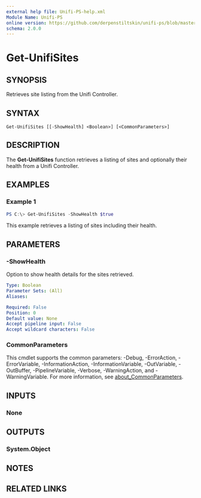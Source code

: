 ```yaml
---
external help file: Unifi-PS-help.xml
Module Name: Unifi-PS
online version: https://github.com/derpenstiltskin/unifi-ps/blob/master/docs/Get-UnifiSites.md
schema: 2.0.0
---
```


# Get-UnifiSites

## SYNOPSIS
Retrieves site listing from the Unifi Controller.

## SYNTAX

```
Get-UnifiSites [[-ShowHealth] <Boolean>] [<CommonParameters>]
```

## DESCRIPTION
The **Get-UnifiSites** function retrieves a listing of sites and optionally their health from a Unifi Controller.

## EXAMPLES

### Example 1
```powershell
PS C:\> Get-UnifiSites -ShowHealth $true
```

This example retrieves a listing of sites including their health.

## PARAMETERS

### -ShowHealth
Option to show health details for the sites retrieved.

```yaml
Type: Boolean
Parameter Sets: (All)
Aliases:

Required: False
Position: 0
Default value: None
Accept pipeline input: False
Accept wildcard characters: False
```

### CommonParameters
This cmdlet supports the common parameters: -Debug, -ErrorAction, -ErrorVariable, -InformationAction, -InformationVariable, -OutVariable, -OutBuffer, -PipelineVariable, -Verbose, -WarningAction, and -WarningVariable. For more information, see [about_CommonParameters](http://go.microsoft.com/fwlink/?LinkID=113216).

## INPUTS

### None
## OUTPUTS

### System.Object
## NOTES

## RELATED LINKS
